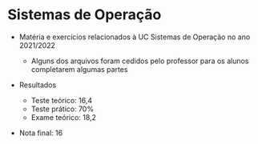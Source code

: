 # Sistemas de Operação

- Matéria e exercícios relacionados à UC Sistemas de Operação no ano 2021/2022
	- Alguns dos arquivos foram cedidos pelo professor para os alunos completarem algumas partes

- Resultados
	- Teste teórico: 16,4
	- Teste prático: 70%
	- Exame teórico: 18,2

- Nota final: 16
